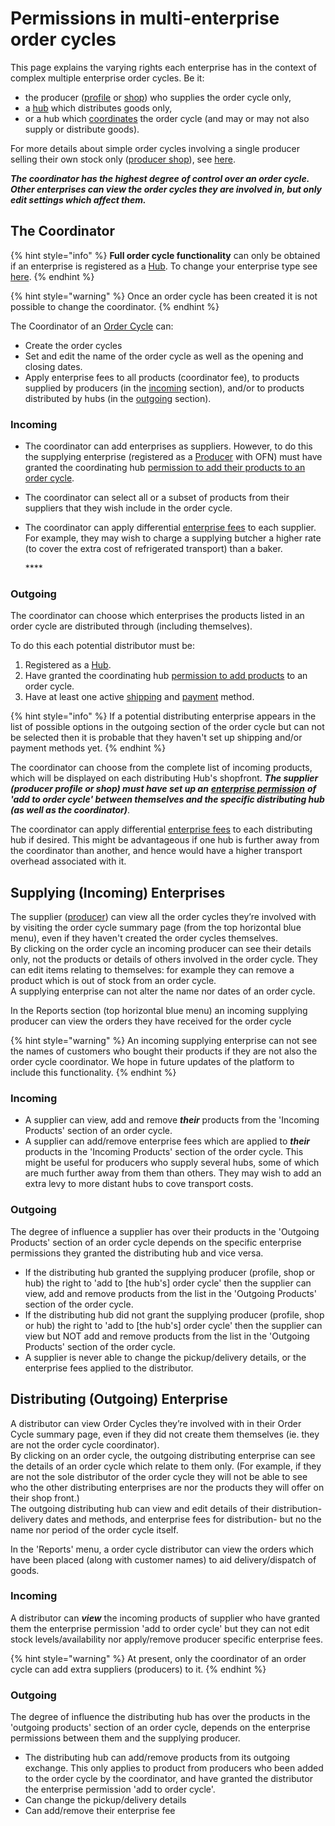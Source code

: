 # Permissions in multi-enterprise order cycles

This page explains the varying rights each enterprise has in the context of complex multiple enterprise order cycles.  Be it:

* the producer \([profile](../../../your-quick-start-on-ofn-given-who-you-are.md#profile) or [shop](../../../your-quick-start-on-ofn-given-who-you-are.md#shop)\) who supplies the order cycle only,
* a [hub](../../../your-quick-start-on-ofn-given-who-you-are.md#hub) which distributes goods only,
* or a hub which [coordinates](permissions-in-multi-enterprise-order-cycles.md#the-coordinator) the order cycle \(and may or may not also supply or distribute goods\).

For more details about simple order cycles involving a single producer selling their own stock only \([producer shop](../../../your-quick-start-on-ofn-given-who-you-are.md#shop)\), see [here](order-cycles-for-producers.md).

_**The coordinator has the highest degree of control over an order cycle. Other enterprises can view the order cycles they are involved in, but only edit settings which affect them.**_

## The Coordinator

{% hint style="info" %}
**Full order cycle functionality** can only be obtained if an enterprise is registered as a [Hub](../../../your-quick-start-on-ofn-given-who-you-are.md#hub).  To change your enterprise type see [here](../../enterprise-profile/package-types.md#changing-your-profile-type).
{% endhint %}

{% hint style="warning" %}
Once an order cycle has been created it is not possible to change the coordinator.
{% endhint %}

The Coordinator of an [Order Cycle](order-cycles-for-hubs.md) can:

* Create the order cycles
* Set and edit the name of the order cycle as well as the opening and closing dates.
* Apply enterprise fees to all products \(coordinator fee\), to products supplied by producers \(in the [incoming](permissions-in-multi-enterprise-order-cycles.md#incoming) section\), and/or to products distributed by hubs \(in the [outgoing](permissions-in-multi-enterprise-order-cycles.md#outgoing) section\).

### **Incoming**

* The coordinator can add enterprises as suppliers. However, to do this the supplying enterprise \(registered as a [Producer](../../enterprise-profile/package-types.md#for-producers) with OFN\) must have granted the coordinating hub [permission to add their products to an order cycle](../../enterprise-profile/enterprise-to-enterprise-permissions-e2es.md#granting-and-managing-permissions).
* The coordinator can select all or a subset of products from their suppliers that they wish include in the order cycle.
* The coordinator can apply differential [enterprise fees](../enterprise-fees.md) to each supplier. For example, they may wish to charge a supplying butcher a higher rate \(to cover the extra cost of refrigerated transport\) than a baker.

  \*\*\*\*

### **Outgoing**

The coordinator can choose which enterprises the products listed in an order cycle are distributed through \(including themselves\).

To do this each potential distributor must be:

1. Registered as a [Hub](../../../your-quick-start-on-ofn-given-who-you-are.md#hub).
2. Have granted the coordinating hub [permission to add products](../../enterprise-profile/enterprise-to-enterprise-permissions-e2es.md#granting-and-managing-permissions) to an order cycle.
3. Have at least one active [shipping](../shipping-methods.md) and [payment](../payment-methods.md) method. 

{% hint style="info" %}
If a potential distributing enterprise appears in the list of possible options in the outgoing section of the order cycle but can not be selected then it is probable that they haven't set up shipping and/or payment methods yet.
{% endhint %}

The coordinator can choose from the complete list of incoming products, which will be displayed on each distributing Hub's shopfront.  _**The supplier \(producer profile or shop\) must have set up an**_ [_**enterprise permission**_](../../enterprise-profile/enterprise-to-enterprise-permissions-e2es.md) _**of 'add to order cycle' between themselves and the specific distributing hub \(as well as the coordinator\)**_.

The coordinator can apply differential [enterprise fees](../enterprise-fees.md) to each distributing hub if desired. This might be advantageous if one hub is further away from the coordinator than another, and hence would have a higher transport overhead associated with it.

## Supplying \(Incoming\) Enterprises

The supplier \([producer](../../enterprise-profile/package-types.md#for-producers)\) can view all the order cycles they’re involved with by visiting the order cycle summary page \(from the top horizontal blue menu\), even if they haven't created the order cycles themselves.   
By clicking on the order cycle an incoming producer can see their details only, not the products or details of others involved in the order cycle.  They can edit items relating to themselves: for example they can remove a product which is out of stock from an order cycle.  
A supplying enterprise can not alter the name nor dates of an order cycle.

In the Reports section \(top horizontal blue menu\) an incoming supplying producer can view the orders they have received for the order cycle

{% hint style="warning" %}
An incoming supplying enterprise can not see the names of customers who bought their products if they are not also the order cycle coordinator. We hope in future updates of the platform to include this functionality.
{% endhint %}

### **Incoming**

* A supplier can view, add and remove _**their**_ products from the 'Incoming Products' section of an order cycle.
* A supplier can add/remove enterprise fees which are applied to _**their**_ products in the 'Incoming Products' section of the order cycle.  This might be useful for producers who supply several hubs, some of which are much further away from them than others. They may wish to add an extra levy to more distant hubs to cove transport costs.

### **Outgoing**

The degree of influence a supplier has over their products in the 'Outgoing Products' section of an order cycle depends on the specific enterprise permissions they granted the distributing hub and vice versa.

* If the distributing hub granted the supplying producer \(profile, shop or hub\) the right to 'add to \[the hub's\] order cycle' then the supplier can view, add and remove products from the list in the 'Outgoing Products' section of the order cycle.
* If the distributing hub did not grant the supplying producer \(profile, shop or hub\) the right to 'add to \[the hub's\] order cycle' then the supplier can view but NOT add and remove products from the list in the 'Outgoing Products' section of the order cycle.
* A supplier is never able to change the pickup/delivery details, or the enterprise fees applied to the distributor.

## Distributing \(Outgoing\) Enterprise

A distributor can view Order Cycles they’re involved with in their Order Cycle summary page, even if they did not create them themselves \(ie. they are not the order cycle coordinator\).   
By clicking on an order cycle, the outgoing distributing enterprise can see the details of an order cycle which relate to them only.  \(For example, if they are not the sole distributor of the order cycle they will not be able to see who the other distributing enterprises are nor the products they will offer on their shop front.\)  
The outgoing distributing hub can view and edit details of their distribution- delivery dates and methods, and enterprise fees for distribution- but no the name nor period of the order cycle itself.

In the 'Reports' menu, a order cycle distributor can view the orders which have been placed \(along with customer names\) to aid delivery/dispatch of goods.

### **Incoming**

A distributor can _**view**_ the incoming products of supplier who have granted them the enterprise permission 'add to order cycle' but they can not edit stock levels/availability nor apply/remove producer specific enterprise fees.

{% hint style="warning" %}
At present, only the coordinator of an order cycle can add extra suppliers \(producers\) to it.
{% endhint %}

### **Outgoing**

The degree of influence the distributing hub has over the products in the 'outgoing products' section of an order cycle, depends on the enterprise permissions between them and the supplying producer.

* The distributing hub can add/remove products from its outgoing exchange. This only applies to product from producers who been added to the order cycle by the coordinator, and have granted the distributor the enterprise permission 'add to order cycle'.
* Can change the pickup/delivery details
* Can add/remove their enterprise fee


